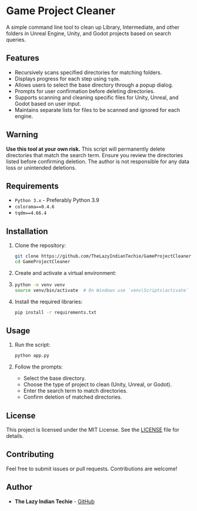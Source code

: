 # Game Project Cleaner

A simple command line tool to clean up Library, Intermediate, and other folders in Unreal Engine, Unity, and Godot projects based on search queries.

## Features

- Recursively scans specified directories for matching folders.
- Displays progress for each step using `tqdm`.
- Allows users to select the base directory through a popup dialog.
- Prompts for user confirmation before deleting directories.
- Supports scanning and cleaning specific files for Unity, Unreal, and Godot based on user input.
- Maintains separate lists for files to be scanned and ignored for each engine.

## Warning

**Use this tool at your own risk.** This script will permanently delete directories that match the search term. Ensure you review the directories listed before confirming deletion. The author is not responsible for any data loss or unintended deletions.

## Requirements

- `Python 3.x` - Preferably Python 3.9
- `colorama==0.4.6`
- `tqdm==4.66.4`

## Installation

1. Clone the repository:
   ```sh
   git clone https://github.com/TheLazyIndianTechie/GameProjectCleaner.git
   cd GameProjectCleaner
   ```

2. Create and activate a virtual environment:
3. ```sh
   python -m venv venv
   source venv/bin/activate  # On Windows use `venv\Scripts\activate`
   ```

4. Install the required libraries:
   ```sh
   pip install -r requirements.txt
   ```

## Usage

1. Run the script:
   ```sh
   python app.py
   ```
   
3. Follow the prompts:
   - Select the base directory.
   - Choose the type of project to clean (Unity, Unreal, or Godot).
   - Enter the search term to match directories.
   - Confirm deletion of matched directories.

## License

This project is licensed under the MIT License. See the [LICENSE](LICENSE) file for details.

## Contributing

Feel free to submit issues or pull requests. Contributions are welcome!

## Author

- **The Lazy Indian Techie** - [GitHub](https://github.com/TheLazyIndianTechie)
